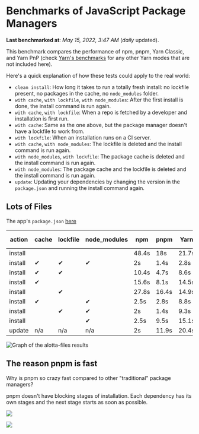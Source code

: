 # Benchmarks of JavaScript Package Managers

**Last benchmarked at**: _May 15, 2022, 3:47 AM_ (_daily_ updated).

This benchmark compares the performance of npm, pnpm, Yarn Classic, and Yarn PnP (check [Yarn's benchmarks](https://yarnpkg.com/benchmarks) for any other Yarn modes that are not included here).

Here's a quick explanation of how these tests could apply to the real world:

- `clean install`: How long it takes to run a totally fresh install: no lockfile present, no packages in the cache, no `node_modules` folder.
- `with cache`, `with lockfile`, `with node_modules`: After the first install is done, the install command is run again.
- `with cache`, `with lockfile`: When a repo is fetched by a developer and installation is first run.
- `with cache`: Same as the one above, but the package manager doesn't have a lockfile to work from.
- `with lockfile`: When an installation runs on a CI server.
- `with cache`, `with node_modules`: The lockfile is deleted and the install command is run again.
- `with node_modules`, `with lockfile`: The package cache is deleted and the install command is run again.
- `with node_modules`: The package cache and the lockfile is deleted and the install command is run again.
- `update`: Updating your dependencies by changing the version in the `package.json` and running the install command again.

## Lots of Files

The app's `package.json` [here](https://github.com/pnpm/pnpm.github.io/blob/main/benchmarks/fixtures/alotta-files/package.json)

| action  | cache | lockfile | node_modules| npm | pnpm | Yarn | Yarn PnP |
| ---     | ---   | ---      | ---         | --- | ---  | ---  | ---      |
| install |       |          |             | 48.4s | 18s | 21.7s | 28s |
| install | ✔     | ✔        | ✔           | 2s | 1.4s | 2.8s | n/a |
| install | ✔     | ✔        |             | 10.4s | 4.7s | 8.6s | 1.8s |
| install | ✔     |          |             | 15.6s | 8.1s | 14.5s | 7.6s |
| install |       | ✔        |             | 27.8s | 16.4s | 14.9s | 21s |
| install | ✔     |          | ✔           | 2.5s | 2.8s | 8.8s | n/a |
| install |       | ✔        | ✔           | 2s | 1.4s | 9.3s | n/a |
| install |       |          | ✔           | 2.5s | 9.5s | 15.1s | n/a |
| update  | n/a | n/a | n/a | 2s | 11.9s | 20.4s | 34.9s |

<img alt="Graph of the alotta-files results" src="/img/benchmarks/alotta-files.svg" />

## The reason pnpm is fast

Why is pnpm so crazy fast compared to other "traditional" package managers?

pnpm doesn't have blocking stages of installation. Each dependency has its own stages and the next stage starts as soon as possible.

![](/img/installation-stages-of-other-pms.png)

![](/img/installation-stages-of-pnpm.jpg)